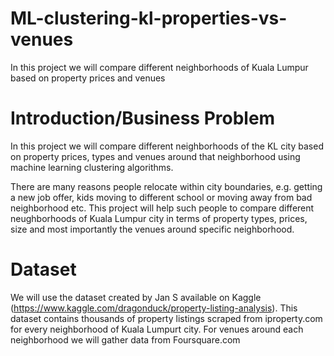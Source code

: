 # ML-clustering-kl-properties-vs-venues
 In this project we will compare different neighborhoods of Kuala Lumpur based on property prices and venues

# Introduction/Business Problem

In this project we will compare different neighborhoods of the KL city based on property prices, types and venues around that neighborhood using machine learning clustering algorithms.

There are many reasons people relocate within city boundaries, e.g. getting a new job offer, kids moving to different school or moving away from bad neighborhood etc. This project will help such people to compare different neughborhoods of Kuala Lumpur city in terms of property types, prices, size and most importantly the venues around specific neighborhood.

# Dataset
We will use the dataset created by Jan S available on Kaggle (https://www.kaggle.com/dragonduck/property-listing-analysis).
This dataset contains thousands of property listings scraped from iproperty.com for every neighborhood of Kuala Lumpurt city.
For venues around each neighborhood we will gather data from Foursquare.com
